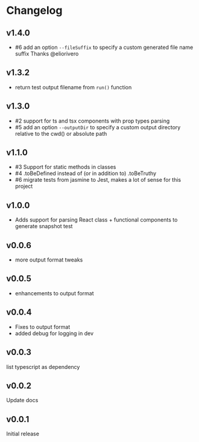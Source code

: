 # Changelog

## v1.4.0

- #6 add an option `--fileSuffix` to specify a custom generated file name suffix Thanks @eliorivero

## v1.3.2

- return test output filename from `run()` function

## v1.3.0
- #2 support for ts and tsx components with prop types parsing
- #5 add an option `--outputDir` to specify a custom output directory relative to the cwd() or absolute path

## v1.1.0
- #3 Support for static methods in classes
- #4 .toBeDefined instead of (or in addition to) .toBeTruthy 
- #6 migrate tests from jasmine to Jest, makes a lot of sense for this project

## v1.0.0

- Adds support for parsing React class + functional components to generate snapshot test

## v0.0.6

- more output format tweaks

## v0.0.5

- enhancements to output format

## v0.0.4

- Fixes to output format
- added debug for logging in dev

## v0.0.3

list typescript as dependency

## v0.0.2

Update docs

## v0.0.1

Initial release